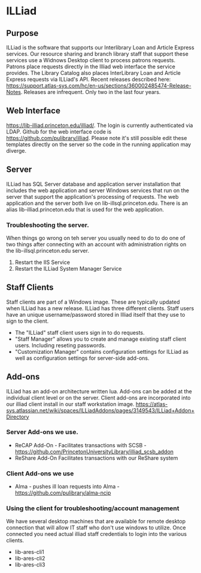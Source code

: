 # ILLiad 

## Purpose 
ILLiad is the software that supports our Interlibrary Loan and Article Express services. Our resource sharing and branch library staff that support these services use a Widnows Desktop client to process patrons requests. Patrons place requests directly in the Illiad web interface the service provides. The Library Catalog also places InterLibrary Loan and Article Express requests via ILLiad's API. Recent releases described here: https://support.atlas-sys.com/hc/en-us/sections/360002485474-Release-Notes. Releases are infrequent. Only two in the last four years. 

## Web Interface
https://lib-illiad.princeton.edu/illiad/. The login is currently authenticated via LDAP. Github for the web interface code is https://github.com/pulibrary/illiad. Please note it's still possible edit these templates directly on the server so the code in the running application may diverge. 

## Server
ILLiad has SQL Server database and application server installation that includes the web application and server Windows services that run on the server that support the application's processing of requests. The web application and the server both live on lib-illsql.princeton.edu. There is an alias lib-illiad.princeton.edu that is used for the web application. 

### Troubleshooting the server. 
When things go wrong on teh server you usually need to do to do one of two things after connecting with an account with administration rights on the lib-illsql.princeton.edu server. 

1. Restart the IIS Service
2. Restart the ILLiad System Manager Service


## Staff Clients
Staff clients are part of a Windows image. These are typically updated when ILLiad has a new release. ILLiad has three different clients. Staff users have an unique username/password stored in Illiad itself that they use to sign to the client. 

* The "ILLiad" staff client users sign in to do requests. 
* "Staff Manager" allows you to create and manage existing staff client users. Including reseting passwords. 
* "Customization Manager" contains configuration settings for ILLiad as well as configuration settings for server-side add-ons.

## Add-ons
ILLiad has an add-on architecture written lua. Add-ons can be added at the individual client level or on the server. Client add-ons are incorporated into our illiad client install in our staff workstation image. https://atlas-sys.atlassian.net/wiki/spaces/ILLiadAddons/pages/3149543/ILLiad+Addon+Directory

### Server Add-ons we use.
* ReCAP Add-On - Facilitates transactions with SCSB - https://github.com/PrincetonUniversityLibrary/illiad_scsb_addon
* ReShare Add-On Facilitates transactions with our ReShare system

### Client Add-ons we use
* Alma - pushes ill loan requests into Alma - https://github.com/pulibrary/alma-ncip 

### Using the client for troubleshooting/account management
We have several desktop machines that are available for remote desktop connection that will allow IT staff who don't use windows to utilize. Once connected you need actual illiad staff credentials to login into the various clients. 

* lib-ares-cli1
* lib-ares-cli2
* lib-ares-cli3


